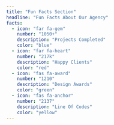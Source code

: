 ```yaml
---
title: "Fun Facts Section"
headline: "Fun Facts About Our Agency"
facts:
  - icon: "far fa-gem"
    number: "1050+"
    description: "Projects Completed"
    color: "blue"
  - icon: "far fa-heart"
    number: "217k"
    description: "Happy Clients"
    color: "red"
  - icon: "fas fa-award"
    number: "1210"
    description: "Design Awards"
    color: "green"
  - icon: "fas fa-anchor"
    number: "2137"
    description: "Line Of Codes"
    color: "yellow"
---
```



